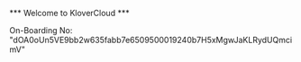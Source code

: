 *** Welcome to KloverCloud ***

On-Boarding No: &#34;dOA0oUn5VE9bb2w635fabb7e6509500019240b7H5xMgwJaKLRydUQmcimV&#34;
